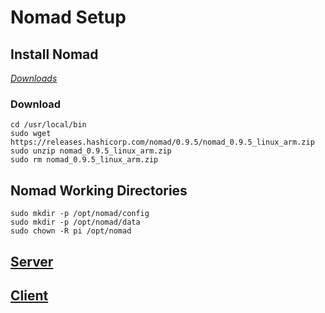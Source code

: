 # Nomad Setup

## Install Nomad
*[Downloads](https://www.nomadproject.io/downloads.html)*
### Download
```
cd /usr/local/bin
sudo wget https://releases.hashicorp.com/nomad/0.9.5/nomad_0.9.5_linux_arm.zip
sudo unzip nomad_0.9.5_linux_arm.zip
sudo rm nomad_0.9.5_linux_arm.zip
```

## Nomad Working Directories
```
sudo mkdir -p /opt/nomad/config
sudo mkdir -p /opt/nomad/data
sudo chown -R pi /opt/nomad
```

## [Server](server-config/README.md)

## [Client](client-config/README.md)